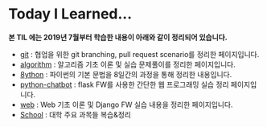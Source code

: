 # Today I Learned...

**본 TIL 에는 2019년 7월부터 학습한 내용이 아래와 같이 정리되어 있습니다.**



- [git](./git) : 협업을 위한 git branching, pull request scenario를 정리한 페이지입니다.
- [algorithm](./algorithm) : 알고리즘 기초 이론 및 실습 문제풀이를 정리한 페이지입니다.
- [8ython](./8ython/) : 파이썬의 기본 문법을 8일간의 과정을 통해 정리한 내용입니다.
- [python-chatbot](./python-chatbot) : flask FW를 사용한 간단한 웹 프로그래밍 실습 정리 페이지입니다.
- [web](./web) : Web 기초 이론 및 Django FW 실습 내용을 정리한 페이지입니다.
- [School](./School) : 대학 주요 과목들 복습&정리


